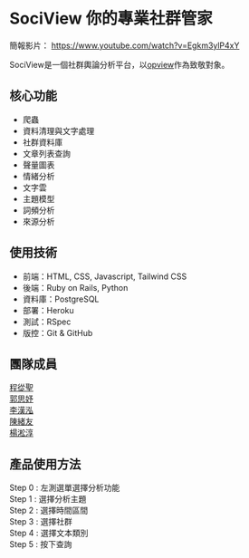# SociView 你的專業社群管家
簡報影片： https://www.youtube.com/watch?v=Egkm3ylP4xY

SociView是一個社群輿論分析平台，以[opview](https://www.opview.com.tw/)作為致敬對象。

## 核心功能
- 爬蟲
- 資料清理與文字處理
- 社群資料庫
- 文章列表查詢
- 聲量圖表
- 情緒分析
- 文字雲
- 主題模型
- 詞頻分析
- 來源分析

## 使用技術
- 前端：HTML, CSS, Javascript, Tailwind CSS
- 後端：Ruby on Rails, Python
- 資料庫：PostgreSQL
- 部署：Heroku
- 測試：RSpec
- 版控：Git & GitHub

## 團隊成員
[程從聖](https://github.com/DanteChengOUO)<br>
[郭思妤](https://github.com/fishkuo)<br>
[李漢泓](https://github.com/ryanleecoding)<br>
[陳緒友](https://github.com/Minoyo1111)<br>
[楊淞淳](https://github.com/MarlboroYang)

## 產品使用方法
Step 0 : 左測選單選擇分析功能<br>
Step 1 : 選擇分析主題<br>
Step 2 : 選擇時間區間<br>
Step 3 : 選擇社群<br>
Step 4 : 選擇文本類別<br>
Step 5 : 按下查詢<br>
